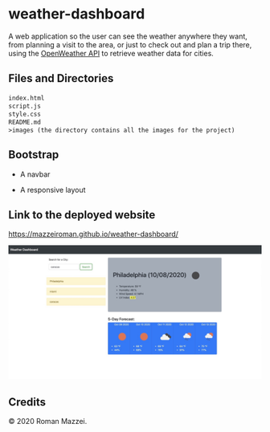 # weather-dashboard
A web application so the user can see the weather anywhere they want, from planning a visit to the area, or just to check out and plan a trip there, using the [OpenWeather API](https://openweathermap.org/api) to retrieve weather data for cities.

## Files and Directories

```
index.html
script.js
style.css
README.md
>images (the directory contains all the images for the project)
```
## Bootstrap
   * A navbar

   * A responsive layout


## Link to the deployed website
  https://mazzeiroman.github.io/weather-dashboard/

![](images/deployed.jpg)

## Credits

© 2020 Roman Mazzei.